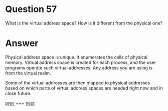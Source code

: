 
# Question 57


What is the virtual address space? How is it different from the
physical one?


# Answer




Physical address space is unique. It enumerates  the cells of physical memory. 
Virtual address space is created for each process, and the user programs
operate such virtual addresses. Any address you are using is from the 
virtual realm. 

Some of the virtual addresses are then mapped to physical addresses based on 
which parts of virtual address spaces are needed right now and in close future.  
 

[prev](056.md) +++ [next](058.md)
